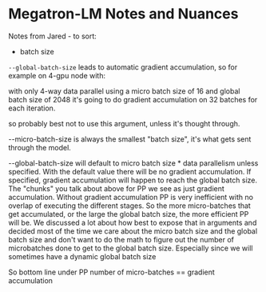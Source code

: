 # Megatron-LM Notes and Nuances


Notes from Jared - to sort:

- batch size

`--global-batch-size` leads to automatic gradient accumulation, so for example on 4-gpu node with:

with only 4-way data parallel using a micro batch size of 16 and global batch size of 2048 it's going to do gradient accumulation on 32 batches for each iteration.

so probably best not to use this argument, unless it's thought through.

--micro-batch-size is always the smallest "batch size", it's what gets sent through the model.

--global-batch-size will default to micro batch size * data parallelism unless specified. With the default value there will be no gradient accumulation. If specified, gradient accumulation will happen to reach the global batch size. The "chunks" you talk about above for PP we see as just gradient accumulation. Without gradient accumulation PP is very inefficient with no overlap of executing the different stages. So the more micro-batches that get accumulated, or the large the global batch size, the more efficient PP will be.
We discussed a lot about how best to expose that in arguments and decided most of the time we care about the micro batch size and the global batch size and don't want to do the math to figure out the number of microbatches done to get to the global batch size. Especially since we will sometimes have a dynamic global batch size

So bottom line under PP number of micro-batches == gradient accumulation

